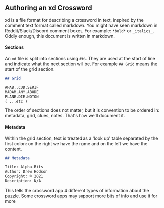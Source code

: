 ## Authoring an xd Crossword

xd is a file format for describing a crossword in text, inspired by the comment text format called markdown. You might have seen markdown in Reddit/Slack/Discord comment boxes. For example: `*bold*` or `_italics_`. Oddly enough, this document is written in markdown.

#### Sections

An `xd` file is split into sections using `##`s. They are used at the start of line and indicate what the next section will be. For example `## Grid` means the start of the grid section.

```md
## Grid

AHAB..CUD.SERIF
MADAM.ANY.ABODE
PLANE.DIE.NOTON
( ...etc )
```

The order of sections does not matter, but it is convention to be ordered in: metadata, grid, clues, notes. That's how we'll document it.

#### Metadata

Within the grid section, text is treated as a 'look up' table separated by the first colon: on the right we have the name and on the left we have the content.

```md
## Metadata

Title: Alpha-Bits
Author: Drew Hodson
Copyright: © 2021
Description: N/A
```

This tells the crossword app 4 different types of information about the puzzle. Some crossword apps may support more bits of info and use it for more
